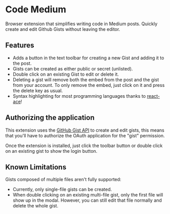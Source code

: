 Code Medium
=================

Browser extension that simplifies writing code in Medium posts. Quickly create and edit Github Gists without leaving the editor.

Features
--------
* Adds a button in the text toolbar for creating a new Gist and adding it to the post.
* Gists can be created as either public or secret (unlisted).
* Double click on an existing Gist to edit or delete it.
* Deleting a gist will remove both the embed from the post and the gist from your account.
  To only remove the embed, just click on it and press the delete key as usual.
* Syntax highlighting for most programming languages thanks to [react-ace](https://github.com/securingsincity/react-ace)!

Authorizing the application
--------
This extension uses the [GitHub Gist API](https://developer.github.com/v3/gists/) to create and edit gists,
this means that you'll have to authorize the OAuth application for the "gist" permission.

Once the extension is installed, just click the toolbar button or double click on an existing gist to
show the login button.

Known Limitations
--------

Gists composed of multiple files aren't fully supported:
- Currently, only single-file gists can be created.
- When double clicking on an existing multi-file gist, only the first file will show up in the modal.
  However, you can still edit that file normally and delete the whole gist.
